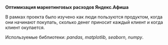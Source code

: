 **Оптимизация маркетинговых расходов Яндекс.Афиша**  

В рамках проекта было изучено как люди пользуются продуктом, когда они начинают покупать, сколько денег приносит каждый клиент и когда клиент окупается.

Используемые библиотеки: *pandas, matplotlib, seaborn, numpy*.  
